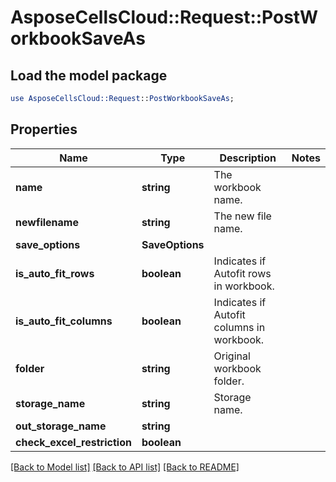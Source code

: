 # AsposeCellsCloud::Request::PostWorkbookSaveAs 

## Load the model package
```perl
use AsposeCellsCloud::Request::PostWorkbookSaveAs;
```

## Properties
Name | Type | Description | Notes
------------ | ------------- | ------------- | -------------
**name** | **string** | The workbook name. |
**newfilename** | **string** | The new file name. |
**save_options** | **SaveOptions** |  |
**is_auto_fit_rows** | **boolean** | Indicates if Autofit rows in workbook. |
**is_auto_fit_columns** | **boolean** | Indicates if Autofit columns in workbook. |
**folder** | **string** | Original workbook folder. |
**storage_name** | **string** | Storage name. |
**out_storage_name** | **string** |  |
**check_excel_restriction** | **boolean** |  |  

[[Back to Model list]](../README.md#documentation-for-requests) [[Back to API list]](../README.md#documentation-for-api-endpoints) [[Back to README]](../README.md)

